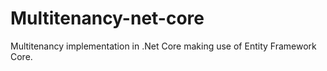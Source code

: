 # Multitenancy-net-core
Multitenancy implementation in .Net Core making use of Entity Framework Core.
